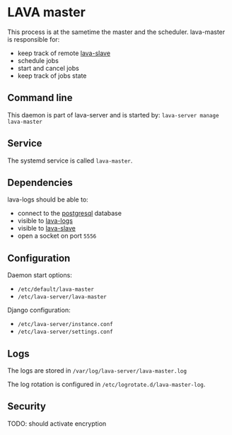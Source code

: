 # LAVA master

This process is at the sametime the master and the scheduler. lava-master is
responsible for:

* keep track of remote [lava-slave](../lava-slave)
* schedule jobs
* start and cancel jobs
* keep track of jobs state

## Command line

This daemon is part of lava-server and is started by: `lava-server manage lava-master`

## Service

The systemd service is called `lava-master`.

## Dependencies

lava-logs should be able to:

* connect to the [postgresql](../postgresql) database
* visible to [lava-logs](../lava-master)
* visible to [lava-slave](../lava-slave)
* open a socket on port `5556`

## Configuration

Daemon start options:

* `/etc/default/lava-master`
* `/etc/lava-server/lava-master`

Django configuration:

* `/etc/lava-server/instance.conf`
* `/etc/lava-server/settings.conf`

## Logs

The logs are stored in `/var/log/lava-server/lava-master.log`

The log rotation is configured in `/etc/logrotate.d/lava-master-log`.

## Security

TODO: should activate encryption
